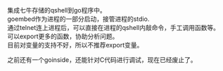 集成七牛存储的qshell到go程序中。  
goembed作为进程的一部分启动，接管进程的stdio.  
通过telnet连上进程后，可以直接在进程的qshell内敲命令，手工调用函数等。  
可以export更多的函数，协助分析问题。  
目前对变量的支持不好，所以不推荐export变量。  

之前还有一个goinside，还能针对C代码进行调试，现在已经废止了。
